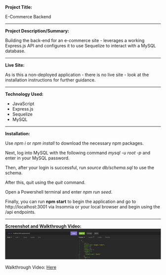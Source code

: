 **Project Title:**

E-Commerce Backend

---

**Project Description/Summary:**

Building the back-end for an e-commerce site - leverages a working Express.js API and configures it to use Sequelize to interact with a MySQL database.

---

**Live Site:**

As is this a non-deployed application - there is no live site - look at the installation instructions for further guidance.

---

**Technology Used:**

- JavaScript
- Express.js
- Sequelize
- MySQL

---

**Installation:**

Use _npm i_ or _npm install_ to download the necessary npm packages.

Next, log into MySQL with the following command _mysql -u root -p_ and enter in your MySQL password.

Then, after your login is successful, run _source db/schema.sql_ to use the schema.

After this, quit using the _quit_ command.

Open a Powershell terminal and enter _npm run seed_.

Finally, you can run **npm start** to begin the application and go to http://localhost:3001 via Insomnia or your local browser and begin using the /api endpoints.

---

**Screenshot and Walkthrough Video:**
![A screenshot of a functioning GET Route in Insomnia ](./assets/screenshot.jpg)

Walkthrough Video: [Here](https://watch.screencastify.com/v/pIgrtJGg4Z5tqOUiwfTg)
